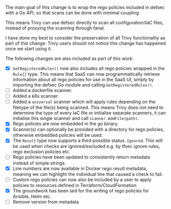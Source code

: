 
The main goal of this change is to wrap the rego policies included in defsec with a Go API, so that scans can be done with minimal coupling.

This means Trivy can use defsec directly to scan all configuration/IaC files, instead of proxying the scanning through fanal.

I have done my best to consider the preservation of all Trivy functionality as part of this change. Trivy users should not notice this change has happened once we start using it.

The following changes are also included as part of this work:

 - [x] `GetRegisteredRules()` now also includes all rego policies wrapped in the `Rule{}` type. This means that SaaS can now programmatically retrieve information about all rego policies for use in the SaaS UI, simply by importing the defsec Go module and calling `GetRegisteredRules()`.
 - [ ] Added a dockerfile scanner.
 - [ ] Added a k8s scanner.
 - [ ] Added a `universal` scanner which will apply rules depending on the filetype of the file(s) being scanned. This means Trivy does not need to determine the type of every IaC file or initialise separate scanners, it can initialise this single scanner and call `scanner.AddFile(path)`.
 - [x] Rego policies are now embedded in the go binary.
 - [x] Scanner(s) can optionally be provided with a directory for rego policies, otherwise embedded policies will be used.
 - [x] The `Result` type now supports a third possible status: `Ignored`. This will be used when checks are ignored/excluded e.g. by tfsec ignore rules, rego exclusion policies etc.
 - [ ] Rego policies have been updated to consistently return metadata instead of simple strings.
 - [x] Line numbers are now available in Docker rego result metadata, meaning we can highlight the individual line that caused a check to fail.
 - [ ] Custom rego policies can now also be included by a user to apply policies to resources defined in Terraform/CloudFormation
 - [x] The groundwork has been laid for the writing of rego policies for Ansible, Helm etc.
 - [ ] Remove version from metadata
